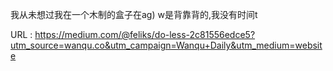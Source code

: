 我从未想过我在一个木制的盒子在ag) 
 w是背靠背的,我没有时间t 
   
  URL : https://medium.com/@feliks/do-less-2c81556edce5?utm_source=wanqu.co&utm_campaign=Wanqu+Daily&utm_medium=website